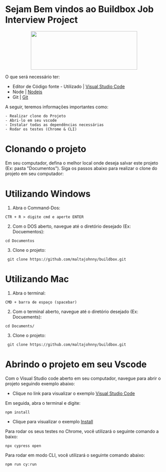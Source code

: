 Sejam Bem vindos ao Buildbox Job Interview Project 
==================
<p align="center">
 <img src="https://i.postimg.cc/qMgbgRtd/buildbox-logo.png" alt=""  width="340" height="123" /> 
</p>

O que será necessário ter:



* Editor de Código fonte  - Utilizado | [Visual Studio Code][0]
* Node | [Nodejs][1]
* Git  | [Git][2]  




A seguir, teremos informações importantes como:
```
- Realizar clone do Projeto
- Abri-lo em seu vscode
- Instalar todas as dependências necessárias
- Rodar os testes (Chrome & CLI)

```



Clonando o projeto
==================

Em seu computador, defina o melhor local onde deseja salvar este projeto (Ex: pasta "Documentos"). Siga os passos abaixo para realizar o clone do projeto em seu computador:

Utilizando Windows
==================

1. Abra o Command-Dos:
```
CTR + R > digite cmd e aperte ENTER
```
2. Com o DOS aberto, navegue até o diretório desejado (Ex: Docuementos):
```
cd Documentos
```
3. Clone o projeto:
```
 git clone https://github.com/maltajohnny/buildbox.git
```

Utilizando Mac
==================
1. Abra o terminal:
```
CMD + barra de espaço (spacebar)
```
2. Com o terminal aberto, navegue até o diretório desejado (Ex: Docuements):
```
cd Documents/
```
3. Clone o projeto:
```
 git clone https://github.com/maltajohnny/buildbox.git
```
Abrindo o projeto em seu Vscode
==================

Com o Visual Studio code aberto em seu computador, navegue para abrir o projeto seguindo exemplo abaixo:

* Clique no link para visualizar o exemplo [Visual Studio Code][4]

Em seguida, abra o terminal e digite:
```
npm install
```
* Clique para visualizar o exemplo [Install][5]


Para rodar os seus testes no Chrome, você utilizará o seguinte comando a baixo:
```
npx cypress open
```
Para rodar em modo CLI, você utilizará o seguinte comando abaixo:
```
npm run cy:run
```
<p><br></br></p>

```
```
[0]: https://code.visualstudio.com/download
[1]: https://nodejs.org/en/download
[2]: https://git-scm.com/downloads
[4]: https://ibb.co/YBfNGmg
[5]: https://ibb.co/7QVLRp2
